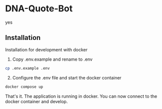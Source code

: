# DNA-Quote-Bot

yes

## Installation

Installation for development with docker

1. Copy .env.example and rename to .env

```bash
cp .env.example .env
```

2. Configure the .env file and start the docker container

```bash
docker compose up
```

That's it. The application is running in docker. You can now connect to the docker container and develop.
